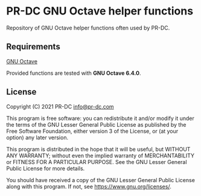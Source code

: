 # PR-DC GNU Octave helper functions
Repository of GNU Octave helper functions often used by PR-DC.

## Requirements
[GNU Octave](https://www.gnu.org/software/octave/)<br>

Provided functions are tested with **GNU Octave 6.4.0**.

## License
Copyright (C) 2021 PR-DC <info@pr-dc.com>

This program is free software: you can redistribute it and/or modify
it under the terms of the GNU Lesser General Public License as 
published by the Free Software Foundation, either version 3 of the 
License, or (at your option) any later version.

This program is distributed in the hope that it will be useful,
but WITHOUT ANY WARRANTY; without even the implied warranty of
MERCHANTABILITY or FITNESS FOR A PARTICULAR PURPOSE.  See the
GNU Lesser General Public License for more details.

You should have received a copy of the GNU Lesser General Public License
along with this program.  If not, see <https://www.gnu.org/licenses/>.
